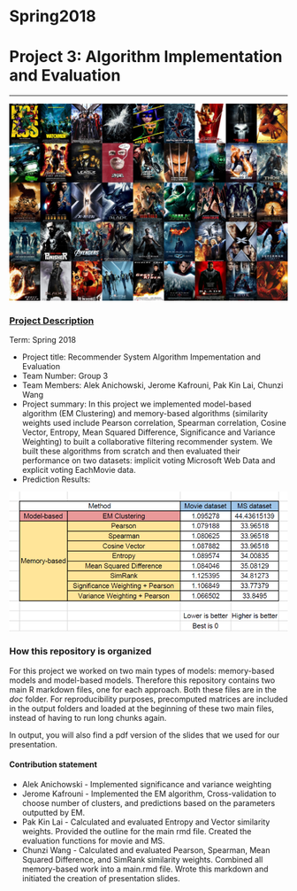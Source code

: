 # Spring2018


# Project 3: Algorithm Implementation and Evaluation

----

![](https://github.com/GU4243-ADS/project-3-algorithms-project-3-algorithms-group-3/blob/master/figs/context.jpeg)

### [Project Description](doc/)

Term: Spring 2018

+ Project title: Recommender System Algorithm Impementation and Evaluation
+ Team Number: Group 3 
+ Team Members: Alek Anichowski, Jerome Kafrouni, Pak Kin Lai, Chunzi Wang
+ Project summary: In this project we implemented model-based algorithm (EM Clustering) and memory-based algorithms (similarity weights used include Pearson correlation, Spearman correlation, Cosine Vector, Entropy, Mean Squared Difference, Significance and Variance Weighting) to built a collaborative filtering recommender system. We built these algorithms from scratch and then evaluated their performance on two datasets: implicit voting Microsoft Web Data and explicit voting EachMovie data.
+ Prediction Results:

![](https://github.com/GU4243-ADS/project-3-algorithms-project-3-algorithms-group-3/blob/master/figs/prediction_result.png)

### How this repository is organized

For this project we worked on two main types of models: memory-based models and model-based models. Therefore this repository contains two main R markdown files, one for each approach. Both these files are in the *doc* folder. For reproducibility purposes, precomputed matrices are included in the output folders and loaded at the beginning of these two main files, instead of having to run long chunks again.

In output, you will also find a pdf version of the slides that we used for our presentation.

#### Contribution statement

+ Alek Anichowski - Implemented significance and variance weighting
+ Jerome Kafrouni - Implemented the EM algorithm, Cross-validation to choose number of clusters, and predictions based on the parameters outputted by EM.
+ Pak Kin Lai - Calculated and evaluated Entropy and Vector similarity weights. Provided the outline for the main rmd file. Created the evaluation functions for movie and MS.
+ Chunzi Wang - Calculated and evaluated Pearson, Spearman, Mean Squared Difference, and SimRank similarity weights. Combined all memory-based work into a main.rmd file. Wrote this markdown and initiated the creation of presentation slides.


